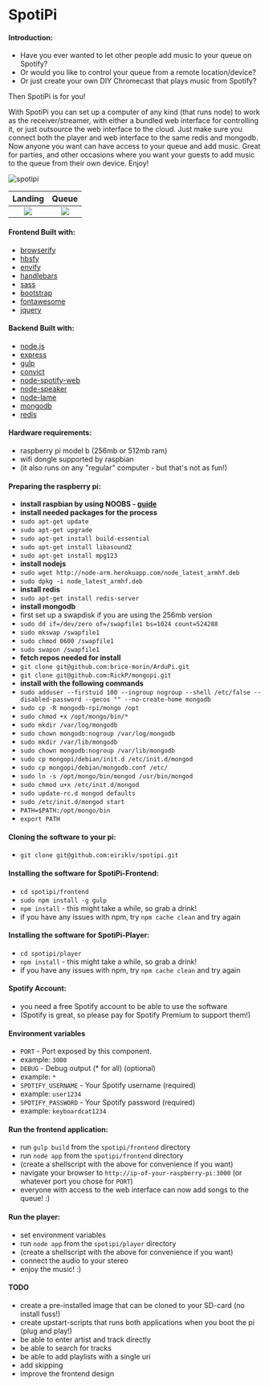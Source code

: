 SpotiPi
=========================

#### Introduction:
* Have you ever wanted to let other people add music to your queue on Spotify?
* Or would you like to control your queue from a remote location/device?
* Or just create your own DIY Chromecast that plays music from Spotify?

Then SpotiPi is for you!

With SpotiPi you can set up a computer of any kind (that runs node) to work as the receiver/streamer, with either a bundled web interface for controlling it, or just outsource the web interface to the cloud. Just make sure you connect both the player and web interface to the same redis and mongodb. Now anyone you want can have access to your queue and add music. Great for parties, and other occasions where you want your guests to add music to the queue from their own device. Enjoy!

![spotipi](http://s30.postimg.org/vr9i0v01d/desktop.png)

Landing                                           |  Queue
:------------------------------------------------:|:-------------------------------------------------:
![](http://s4.postimg.org/t626v49vh/landing.png)  |  ![](http://s24.postimg.org/ip633dc4l/queue.png)

#### Frontend Built with:
* [browserify](http://www.browserify.org/)
 * [hbsfy](http://github.com/epeli/node-hbsfy/)
 * [envify](http://github.com/hughsk/envify/)
* [handlebars](http://handlebarsjs.com/)
* [sass](http://sass-lang.com/)
* [bootstrap](http://getbootstrap.com/)
* [fontawesome](http://fortawesome.github.io/Font-Awesome/)
* [jquery](http://www.jquery.com/)

#### Backend Built with:
* [node.js](http://www.nodejs.org/)
* [express](http://www.expressjs.com/)
* [gulp](http://www.gulpjs.com/)
* [convict](http://github.com/mozilla/node-convict/)
* [node-spotify-web](https://github.com/TooTallNate/node-spotify-web)
* [node-speaker](https://github.com/TooTallNate/node-speaker)
* [node-lame](https://github.com/TooTallNate/node-lame)
* [mongodb](http://www.mongodb.org/)
* [redis](http://redis.io/)

#### Hardware requirements:
* raspberry pi model b (256mb or 512mb ram)
* wifi dongle supported by raspbian
* (it also runs on any "regular" computer - but that's not as fun!)

#### Preparing the raspberry pi:
* **install raspbian by using NOOBS - [guide](http://www.raspberrypi.org/help/noobs-setup/)**
* **install needed packages for the process**
 * `sudo apt-get update`
 * `sudo apt-get upgrade`
 * `sudo apt-get install build-essential`
 * `sudo apt-get install libasound2`
 * `sudo apt-get install mpg123`
* **install nodejs**
 * `sudo wget http://node-arm.herokuapp.com/node_latest_armhf.deb`
 * `sudo dpkg -i node_latest_armhf.deb`
* **install redis**
 * `sudo apt-get install redis-server`
* **install mongodb**
 * first set up a swapdisk if you are using the 256mb version
  * `sudo dd if=/dev/zero of=/swapfile1 bs=1024 count=524288`
  * `sudo mkswap /swapfile1`
  * `sudo chmod 0600 /swapfile1`
  * `sudo swapon /swapfile1`
  * **fetch repos needed for install**
  * `git clone git@github.com:brice-morin/ArduPi.git`
  * `git clone git@github.com:RickP/mongopi.git`
  * **install with the following commands**
  * `sudo adduser --firstuid 100 --ingroup nogroup --shell /etc/false --disabled-password --gecos "" --no-create-home mongodb`
  * `sudo cp -R mongodb-rpi/mongo /opt`
  * `sudo chmod +x /opt/mongo/bin/*`
  * `sudo mkdir /var/log/mongodb`
  * `sudo chown mongodb:nogroup /var/log/mongodb`
  * `sudo mkdir /var/lib/mongodb`
  * `sudo chown mongodb:nogroup /var/lib/mongodb`
  * `sudo cp mongopi/debian/init.d /etc/init.d/mongod`
  * `sudo cp mongopi/debian/mongodb.conf /etc/`
  * `sudo ln -s /opt/mongo/bin/mongod /usr/bin/mongod`
  * `sudo chmod u+x /etc/init.d/mongod`
  * `sudo update-rc.d mongod defaults`
  * `sudo /etc/init.d/mongod start`
  * `PATH=$PATH:/opt/mongo/bin`
  * `export PATH`

#### Cloning the software to your pi:
* `git clone git@github.com:eiriklv/spotipi.git`

#### Installing the software for SpotiPi-Frontend:
* `cd spotipi/frontend`
* `sudo npm install -g gulp`
* `npm install` - this might take a while, so grab a drink!
* if you have any issues with npm, try `npm cache clean` and try again

#### Installing the software for SpotiPi-Player:
* `cd spotipi/player`
* `npm install` - this might take a while, so grab a drink!
* if you have any issues with npm, try `npm cache clean` and try again

#### Spotify Account:
* you need a free Spotify account to be able to use the software
* (Spotify is great, so please pay for Spotify Premium to support them!)

#### Environment variables
* `PORT` - Port exposed by this component.
 * example: `3000`
* `DEBUG` - Debug output (* for all) (optional)
 * example: `*`
* `SPOTIFY_USERNAME` - Your Spotify username (required)
 * example: `user1234`
* `SPOTIFY_PASSWORD` - Your Spotify password (required)
 * example: `keyboardcat1234`

#### Run the frontend application:
* run `gulp build` from the `spotipi/frontend` directory
* run `node app` from the `spotipi/frontend` directory
* (create a shellscript with the above for convenience if you want)
* navigate your browser to `http://ip-of-your-raspberry-pi:3000` (or whatever port you chose for `PORT`)
* everyone with access to the web interface can now add songs to the queue! :)

#### Run the player:
* set environment variables
* run `node app` from the `spotipi/player` directory
* (create a shellscript with the above for convenience if you want)
* connect the audio to your stereo
* enjoy the music! :)

#### TODO
* create a pre-installed image that can be cloned to your SD-card (no install fuss!)
* create upstart-scripts that runs both applications when you boot the pi (plug and play!)
* be able to enter artist and track directly
* be able to search for tracks
* be able to add playlists with a single uri
* add skipping
* improve the frontend design